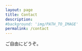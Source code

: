 ```yaml
---
layout: page
title: Contact
description:
#background: 'img/PATH_TO_IMAGE'
permalink: /contact
---
```


ご自由にどうぞ。
